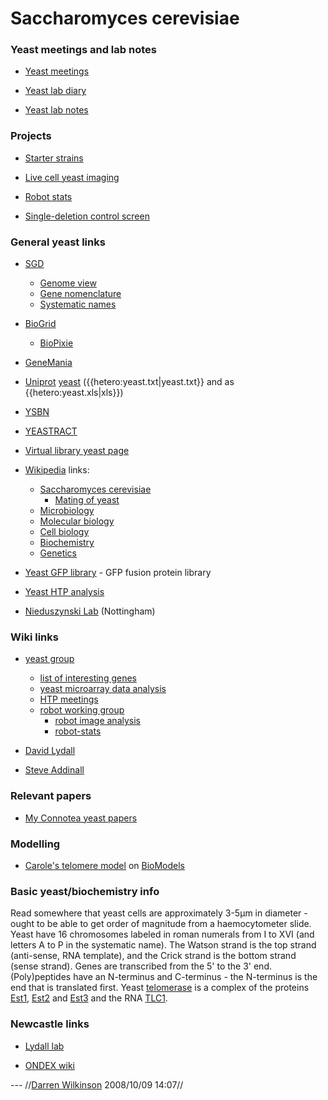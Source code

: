 # Saccharomyces cerevisiae




### Yeast meetings and lab notes


*  [Yeast meetings](yeastmeetings)

*  [Yeast lab diary](yeastlabdiary)

*  [Yeast lab notes](yeastlabnotes)





### Projects


*  [Starter strains](starterstrains)

*  [Live cell yeast imaging](yeastimaging)

*  [Robot stats](biomath/robot-stats)

*  [Single-deletion control screen](robot/control)

### General yeast links


*  [SGD](http://www.yeastgenome.org/)
    * [Genome view](http://www.yeastgenome.org/MAP/GENOMICVIEW/GenomicView.shtml)
    * [Gene nomenclature](http://www.yeastgenome.org/help/yeastGeneNomenclature.shtml)
    * [Systematic names](http://www.yeastgenome.org/help/SystematicNamesHelp.html)

*  [BioGrid](http://www.thebiogrid.org/)
    * [BioPixie](http://pixie.princeton.edu/pixie/)

*  [GeneMania](http://genemania.org/)

*  [Uniprot](http://www.uniprot.org) [yeast](http://www.uniprot.org/docs/yeast) ({{hetero:yeast.txt|yeast.txt}} and as {{hetero:yeast.xls|xls}})

*  [YSBN](http://www.gmm.gu.se/YSBN/)

*  [YEASTRACT](http://www.yeastract.com/formgroupbytf.php)

*  [Virtual library yeast page](http://www.yeastgenome.org/VL-yeast.html)

*  [Wikipedia](http://en.wikipedia.org/wiki/) links:
    * [Saccharomyces cerevisiae](http://en.wikipedia.org/wiki/Saccharomyces_cerevisiae)
      * [Mating of yeast](http://en.wikipedia.org/wiki/Mating_of_yeast)
    * [Microbiology](http://en.wikipedia.org/wiki/Microbiology)
    * [Molecular biology](http://en.wikipedia.org/wiki/Molecular_biology)
    * [Cell biology](http://en.wikipedia.org/wiki/Cell_biology)
    * [Biochemistry](http://en.wikipedia.org/wiki/Biochemistry)
    * [Genetics](http://en.wikipedia.org/wiki/Genetics)

*  [Yeast GFP library](http://clones.invitrogen.com/cloneinfo.php?clone=yeastgfp) - GFP fusion protein library

*  [Yeast HTP analysis](http://www.biochem.northwestern.edu/hta/yeast.htm)

*  [Nieduszynski Lab](http://www.nottingham.ac.uk/~plzcn/) (Nottingham)


### Wiki links


*  [yeast group](yeast/yeasthome)
    * [list of interesting genes](robot/interesting)
    * [yeast microarray data analysis](biomath/yeastmicroarray)
    * [HTP meetings](robot/high_throughput_data)
    * [robot working group](robot/robot)
      * [robot image analysis](yeast2/robotimageanalysis)
      * [robot-stats](biomath/robot-stats)

*  [David Lydall](people/david)

*  [Steve Addinall](people/steve)

### Relevant papers


*  [My Connotea yeast papers](http://www.connotea.org/user/wilkinsondarrenj/tag/yeast)



### Modelling


*  [Carole's telomere model](http://www.ebi.ac.uk/compneur-srv/biomodels-main/publ-model.do?mid=BIOMD0000000087) on [BioModels](http://www.ebi.ac.uk/biomodels/)

### Basic yeast/biochemistry info

Read somewhere that yeast cells are approximately 3-5μm in diameter - ought to be able to get order of magnitude from a haemocytometer slide. Yeast have 16 chromosomes labeled in roman numerals from I to XVI (and letters A to P in the systematic name). The Watson strand is the top strand (anti-sense, RNA template), and the Crick strand is the bottom strand (sense strand). Genes are transcribed from the 5' to the 3' end. (Poly)peptides have an N-terminus and C-terminus - the N-terminus is the end that is translated first. Yeast [telomerase](http://en.wikipedia.org/wiki/Telomerase) is a complex of the proteins [Est1](http://www.yeastgenome.org/cgi-bin/locus.fpl?locus=EST1), [Est2](http://www.yeastgenome.org/cgi-bin/locus.fpl?locus=EST2) and [Est3](http://www.yeastgenome.org/cgi-bin/locus.fpl?locus=EST3) and the RNA [TLC1](http://www.yeastgenome.org/cgi-bin/locus.fpl?locus=TLC1). 

### Newcastle links


*  [Lydall lab](http://research.ncl.ac.uk/lydallab/Welcome.html)

*  [ONDEX wiki](http://bioinf.ncl.ac.uk/ondex/doku.php)



 --- //[Darren Wilkinson](people/darren) 2008/10/09 14:07//




